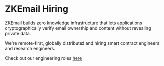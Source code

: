 # ZKEmail Hiring

ZKEmail builds zero knowledge infrastructure that lets applications cryptographically verify email ownership and content without revealing private data. 

We're remote-first, globally distributed and hiring smart contract engineers and research engineers. 

Check out our engineering roles [here]([URL](https://github.com/zkemail/hiring/blob/main/smartcontract.md))

